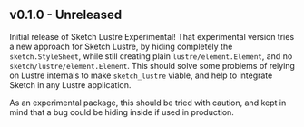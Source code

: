 ## v0.1.0 - Unreleased

Initial release of Sketch Lustre Experimental! That experimental version tries a
new approach for Sketch Lustre, by hiding completely the `sketch.StyleSheet`,
while still creating plain `lustre/element.Element`, and no
`sketch/lustre/element.Element`. This should solve some problems of relying on
Lustre internals to make `sketch_lustre` viable, and help to integrate Sketch in
any Lustre application.

As an experimental package, this should be tried with caution, and kept in mind
that a bug could be hiding inside if used in production.
